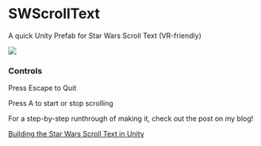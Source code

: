 # SWScrollText
A quick Unity Prefab for Star Wars Scroll Text (VR-friendly)

![](http://livierickson.com/blog/wp-content/uploads/2015/12/SW_text_4.png)

### Controls
Press Escape to Quit

Press A to start or stop scrolling

For a step-by-step runthrough of making it, check out the post on my blog!

[Building the Star Wars Scroll Text in Unity](http://livierickson.com/blog/2015/12/30/building-the-star-wars-scroll-text-in-unity/)
